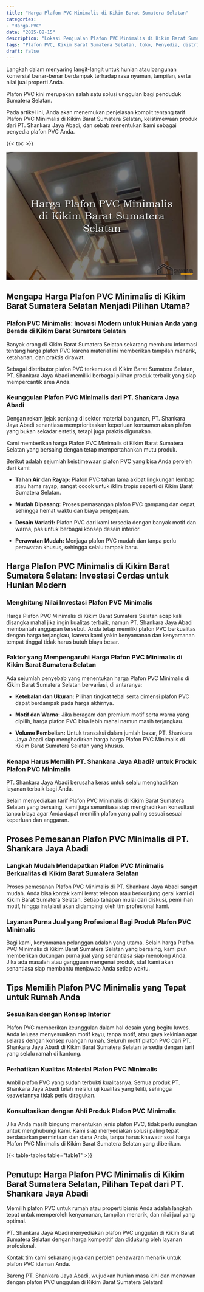 ```yaml
---
title: "Harga Plafon PVC Minimalis di Kikim Barat Sumatera Selatan"
categories: 
- "Harga-PVC"
date: "2025-08-15"
description: "Lokasi Penjualan Plafon PVC Minimalis di Kikim Barat Sumatera Selatan untuk rumah, kantor, serta toko. Panel terbaik, pilihan motif, pilihan warna elegan, dengan jasa pemasangan dikerjakan oleh tenaga ahli profesional serta jaminan resmi!|Jasa penyediaan Plafon PVC Minimalis di Kikim Barat Sumatera Selatan untuk keperluan tempat tinggal, office, maupun gerai, dengan panel terbaik dan instalasi oleh tim profesional dan kepastian resmi.|Solusi Plafon PVC Minimalis di Kikim Barat Sumatera Selatan yang terpercaya untuk rumah, perkantoran, dan ritel, dengan produk unggulan dan penempatan oleh teknisi berpengalaman serta kepastian resmi.|Distribusi Plafon PVC Minimalis di Kikim Barat Sumatera Selatan bagi hunian, kantor, dan ritel, dengan produk unggulan dan pemasangan dikerjakan oleh tenaga ahli profesional, dilengkapi dengan garansi resmi.}"
tags: "Plafon PVC, Kikim Barat Sumatera Selatan, toko, Penyedia, distributor"
draft: false
---
```


Langkah dalam menyaring langit-langit untuk hunian atau bangunan komersial benar-benar berdampak terhadap rasa nyaman, tampilan, serta nilai jual properti Anda.

Plafon PVC kini merupakan salah satu solusi unggulan bagi penduduk Sumatera Selatan.

Pada artikel ini, Anda akan menemukan penjelasan komplit tentang tarif Plafon PVC Minimalis di Kikim Barat Sumatera Selatan, keistimewaan produk dari PT. Shankara Jaya Abadi, dan sebab menentukan kami sebagai penyedia plafon PVC Anda.

{{< toc >}}

![Harga Plafon PVC Minimalis di Kikim Barat Sumatera Selatan](/images/Harga-PVC/Harga-Plafon-PVC-Minimalis-di-Kikim-Barat-Sumatera-Selatan.png)


## Mengapa Harga Plafon PVC Minimalis di Kikim Barat Sumatera Selatan Menjadi Pilihan Utama?

### Plafon PVC Minimalis: Inovasi Modern untuk Hunian Anda yang Berada di Kikim Barat Sumatera Selatan

Banyak orang di Kikim Barat Sumatera Selatan sekarang memburu informasi tentang harga plafon PVC karena material ini memberikan tampilan menarik, ketahanan, dan praktis dirawat.

Sebagai distributor plafon PVC terkemuka di Kikim Barat Sumatera Selatan, PT. Shankara Jaya Abadi memiliki berbagai pilihan produk terbaik yang siap mempercantik area Anda.

### Keunggulan Plafon PVC Minimalis dari PT. Shankara Jaya Abadi

Dengan rekam jejak panjang di sektor material bangunan, PT. Shankara Jaya Abadi senantiasa memprioritaskan keperluan konsumen akan plafon yang bukan sekadar estetis, tetapi juga praktis digunakan.

Kami memberikan harga Plafon PVC Minimalis di Kikim Barat Sumatera Selatan yang bersaing dengan tetap mempertahankan mutu produk.

Berikut adalah sejumlah keistimewaan plafon PVC yang bisa Anda peroleh dari kami:

- **Tahan Air dan Rayap:** Plafon PVC tahan lama akibat lingkungan lembap atau hama rayap, sangat cocok untuk iklim tropis seperti di Kikim Barat Sumatera Selatan.

- **Mudah Dipasang:** Proses pemasangan plafon PVC gampang dan cepat, sehingga hemat waktu dan biaya pengerjaan.

- **Desain Variatif:** Plafon PVC dari kami tersedia dengan banyak motif dan warna, pas untuk berbagai konsep desain interior.

- **Perawatan Mudah:** Menjaga plafon PVC mudah dan tanpa perlu perawatan khusus, sehingga selalu tampak baru.

## Harga Plafon PVC Minimalis di Kikim Barat Sumatera Selatan: Investasi Cerdas untuk Hunian Modern

### Menghitung Nilai Investasi Plafon PVC Minimalis

Harga Plafon PVC Minimalis di Kikim Barat Sumatera Selatan acap kali disangka mahal jika ingin kualitas terbaik, namun PT. Shankara Jaya Abadi membantah anggapan tersebut. Anda tetap memiliki plafon PVC berkualitas dengan harga terjangkau, karena kami yakin kenyamanan dan kenyamanan tempat tinggal tidak harus butuh biaya besar.

### Faktor yang Mempengaruhi Harga Plafon PVC Minimalis di Kikim Barat Sumatera Selatan

Ada sejumlah penyebab yang menentukan harga Plafon PVC Minimalis di Kikim Barat Sumatera Selatan bervariasi, di antaranya:

- **Ketebalan dan Ukuran:** Pilihan tingkat tebal serta dimensi plafon PVC dapat berdampak pada harga akhirnya.

- **Motif dan Warna:** Jika beragam dan premium motif serta warna yang dipilih, harga plafon PVC bisa lebih mahal namun masih terjangkau.

- **Volume Pembelian:** Untuk transaksi dalam jumlah besar, PT. Shankara Jaya Abadi siap menghadirkan harga harga Plafon PVC Minimalis di Kikim Barat Sumatera Selatan yang khusus.

### Kenapa Harus Memilih PT. Shankara Jaya Abadi? untuk Produk Plafon PVC Minimalis

PT. Shankara Jaya Abadi berusaha keras untuk selalu menghadirkan layanan terbaik bagi Anda.

Selain menyediakan tarif Plafon PVC Minimalis di Kikim Barat Sumatera Selatan yang bersaing, kami juga senantiasa siap menghadirkan konsultasi tanpa biaya agar Anda dapat memilih plafon yang paling sesuai sesuai keperluan dan anggaran.

## Proses Pemesanan Plafon PVC Minimalis di PT. Shankara Jaya Abadi

### Langkah Mudah Mendapatkan Plafon PVC Minimalis Berkualitas di Kikim Barat Sumatera Selatan

Proses pemesanan Plafon PVC Minimalis di PT. Shankara Jaya Abadi sangat mudah. Anda bisa kontak kami lewat telepon atau berkunjung gerai kami di Kikim Barat Sumatera Selatan. Setiap tahapan mulai dari diskusi, pemilihan motif, hingga instalasi akan didampingi oleh tim profesional kami.

### Layanan Purna Jual yang Profesional Bagi Produk Plafon PVC Minimalis

Bagi kami, kenyamanan pelanggan adalah yang utama. Selain harga Plafon PVC Minimalis di Kikim Barat Sumatera Selatan yang bersaing, kami pun memberikan dukungan purna jual yang senantiasa siap menolong Anda. Jika ada masalah atau gangguan mengenai produk, staf kami akan senantiasa siap membantu menjawab Anda setiap waktu.

## Tips Memilih Plafon PVC Minimalis yang Tepat untuk Rumah Anda

### Sesuaikan dengan Konsep Interior

Plafon PVC memberikan keunggulan dalam hal desain yang begitu luwes. Anda leluasa menyesuaikan motif kayu, tanpa motif, atau gaya kekinian agar selaras dengan konsep ruangan rumah. Seluruh motif plafon PVC dari PT. Shankara Jaya Abadi di Kikim Barat Sumatera Selatan tersedia dengan tarif yang selalu ramah di kantong.

### Perhatikan Kualitas Material Plafon PVC Minimalis

Ambil plafon PVC yang sudah terbukti kualitasnya. Semua produk PT. Shankara Jaya Abadi telah melalui uji kualitas yang teliti, sehingga keawetannya tidak perlu diragukan.

### Konsultasikan dengan Ahli Produk Plafon PVC Minimalis

Jika Anda masih bingung menentukan jenis plafon PVC, tidak perlu sungkan untuk menghubungi kami. Kami siap menyediakan solusi paling tepat berdasarkan permintaan dan dana Anda, tanpa harus khawatir soal harga Plafon PVC Minimalis di Kikim Barat Sumatera Selatan yang diberikan.

{{< table-tables table="table1" >}}

## Penutup: Harga Plafon PVC Minimalis di Kikim Barat Sumatera Selatan, Pilihan Tepat dari PT. Shankara Jaya Abadi

Memilih plafon PVC untuk rumah atau properti bisnis Anda adalah langkah tepat untuk memperoleh kenyamanan, tampilan menarik, dan nilai jual yang optimal.

PT. Shankara Jaya Abadi menyediakan plafon PVC unggulan di Kikim Barat Sumatera Selatan dengan harga kompetitif dan didukung oleh layanan profesional.

Kontak tim kami sekarang juga dan peroleh penawaran menarik untuk plafon PVC idaman Anda.

Bareng PT. Shankara Jaya Abadi, wujudkan hunian masa kini dan menawan dengan plafon PVC unggulan di Kikim Barat Sumatera Selatan!